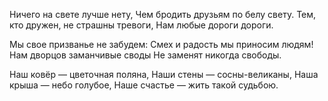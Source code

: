 Ничего на свете лучше нету,
Чем бродить друзьям по белу свету.
Тем, кто дружен, не страшны тревоги,
Нам любые дороги дороги.

Мы свое призванье не забудем:
Смех и радость мы приносим людям!
Нам дворцов заманчивые своды
Не заменят никогда свободы.

Наш ковёр — цветочная поляна,
Наши стены — сосны-великаны,
Наша крыша — небо голубое,
Наше счастье — жить такой судьбою.

